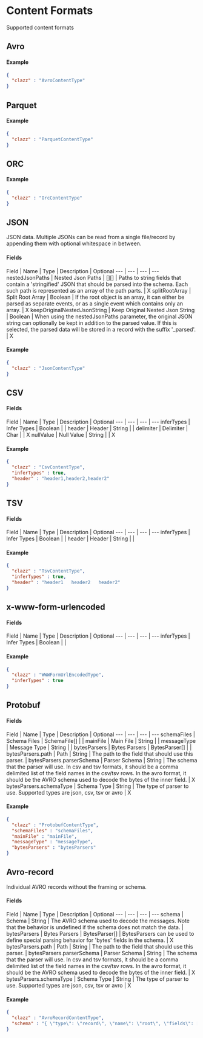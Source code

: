 # Content Formats
Supported content formats
## Avro






#### Example

```json
{
  "clazz" : "AvroContentType"
}
```
 
## Parquet






#### Example

```json
{
  "clazz" : "ParquetContentType"
}
```
 
## ORC






#### Example

```json
{
  "clazz" : "OrcContentType"
}
```
 
## JSON

JSON data. Multiple JSONs can be read from a single file/record by appending them with optional whitespace in between.



#### Fields

Field | Name | Type | Description | Optional 
--- | --- | --- | ---
nestedJsonPaths | Nested Json Paths | [][] | Paths to string fields that contain a 'stringified' JSON that should be parsed into the schema. Each such path is represented as an array of the path parts. | X
splitRootArray | Split Root Array | Boolean | If the root object is an array, it can either be parsed as separate events, or as a single event which contains only an array. | X
keepOriginalNestedJsonString | Keep Original Nested Json String | Boolean | When using the nestedJsonPaths parameter, the original JSON string can optionally be kept in addition to the parsed value. If this is selected, the parsed data will be stored in a record with the suffix '_parsed'. | X

#### Example

```json
{
  "clazz" : "JsonContentType"
}
```
 
## CSV





#### Fields

Field | Name | Type | Description | Optional 
--- | --- | --- | ---
inferTypes | Infer Types | Boolean |  | 
header | Header | String |  | 
delimiter | Delimiter | Char |  | X
nullValue | Null Value | String |  | X

#### Example

```json
{
  "clazz" : "CsvContentType",
  "inferTypes" : true,
  "header" : "header1,header2,header2"
}
```
 
## TSV





#### Fields

Field | Name | Type | Description | Optional 
--- | --- | --- | ---
inferTypes | Infer Types | Boolean |  | 
header | Header | String |  | 

#### Example

```json
{
  "clazz" : "TsvContentType",
  "inferTypes" : true,
  "header" : "header1   header2   header2"
}
```
 
## x-www-form-urlencoded





#### Fields

Field | Name | Type | Description | Optional 
--- | --- | --- | ---
inferTypes | Infer Types | Boolean |  | 

#### Example

```json
{
  "clazz" : "WWWFormUrlEncodedType",
  "inferTypes" : true
}
```
 
## Protobuf





#### Fields

Field | Name | Type | Description | Optional 
--- | --- | --- | ---
schemaFiles | Schema Files | SchemaFile[] |  | 
mainFile | Main File | String |  | 
messageType | Message Type | String |  | 
bytesParsers | Bytes Parsers | BytesParser[] |  | 
bytesParsers.path | Path | String | The path to the field that should use this parser. | 
bytesParsers.parserSchema | Parser Schema | String | The schema that the parser will use. In csv and tsv formats, it should be a comma delimited list of the field names in the csv/tsv rows. In the avro format, it should be the AVRO schema used to decode the bytes of the inner field. | X
bytesParsers.schemaType | Schema Type | String | The type of parser to use. Supported types are json, csv, tsv or avro | X

#### Example

```json
{
  "clazz" : "ProtobufContentType",
  "schemaFiles" : "schemaFiles",
  "mainFile" : "mainFile",
  "messageType" : "messageType",
  "bytesParsers" : "bytesParsers"
}
```
 
## Avro-record

Individual AVRO records without the framing or schema.



#### Fields

Field | Name | Type | Description | Optional 
--- | --- | --- | ---
schema | Schema | String | The AVRO schema used to decode the messages. Note that the behavior is undefined if the schema does not match the data. | 
bytesParsers | Bytes Parsers | BytesParser[] | BytesParsers can be used to define special parsing behavior for 'bytes' fields in the schema. | X
bytesParsers.path | Path | String | The path to the field that should use this parser. | 
bytesParsers.parserSchema | Parser Schema | String | The schema that the parser will use. In csv and tsv formats, it should be a comma delimited list of the field names in the csv/tsv rows. In the avro format, it should be the AVRO schema used to decode the bytes of the inner field. | X
bytesParsers.schemaType | Schema Type | String | The type of parser to use. Supported types are json, csv, tsv or avro | X

#### Example

```json
{
  "clazz" : "AvroRecordContentType",
  "schema" : "{ \"type\": \"record\", \"name\": \"root\", \"fields\": [ {\"name\": \"value\", \"type\": \"string\" } ] }"
}
```
 